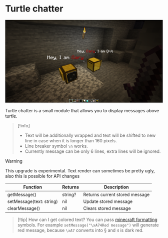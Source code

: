 # Turtle chatter

![image](../../images/turtle_chatter.png)

Turtle chatter is a small module that allows you to display messages above turtle.

> [!info]
> - Text will be additionally wrapped and text will be shifted to new line in case when it is longer than 160 pixels.
> - Line breaker symbol `\n` works.
> - Currently message can be only 6 lines, extra lines will be ignored.

> [!warning]
> This upgrade is experimental. Text render can sometimes be pretty ugly, also this is possible for API changes

| Function                 | Returns | Description                    |
|--------------------------|---------|--------------------------------|
| getMessage()             | string? | Returns current stored message |
| setMessage(text: string) | nil     | Update stored message          |
| clearMessage()           | nil     | Clears stored message          |

> [!tip] How can I get colored text?
> You can pass [minecraft formatting](https://minecraft.fandom.com/el/wiki/Formatting_codes) symbols. For example `setMessage("\xA74Red message")` will generate red message, because `\xA7` converts into § and `4` is dark red.
